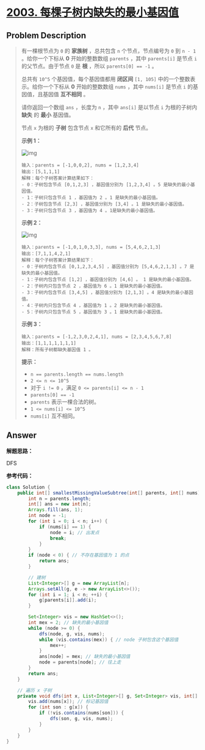 
# [2003. 每棵子树内缺失的最小基因值](https://leetcode.cn/problems/smallest-missing-genetic-value-in-each-subtree/)

## Problem Description

> 有一棵根节点为 `0` 的 **家族树** ，总共包含 `n` 个节点，节点编号为 `0` 到 `n - 1` 。给你一个下标从 **0** 开始的整数数组 `parents` ，其中 `parents[i]` 是节点 `i` 的父节点。由于节点 `0` 是 **根** ，所以 `parents[0] == -1` 。
>
> 总共有 `10^5` 个基因值，每个基因值都用 **闭区间** `[1, 105]` 中的一个整数表示。给你一个下标从 **0** 开始的整数数组 `nums` ，其中 `nums[i]` 是节点 `i` 的基因值，且基因值 **互不相同** 。
>
> 请你返回一个数组 `ans` ，长度为 `n` ，其中 `ans[i]` 是以节点 `i` 为根的子树内 **缺失** 的 **最小** 基因值。
>
> 节点 `x` 为根的 **子树** 包含节点 `x` 和它所有的 **后代** 节点。
>
>  
>
> **示例 1：**
>
> ![img](https://assets.leetcode.com/uploads/2021/08/23/case-1.png)
>
> ```
> 输入：parents = [-1,0,0,2], nums = [1,2,3,4]
> 输出：[5,1,1,1]
> 解释：每个子树答案计算结果如下：
> - 0：子树包含节点 [0,1,2,3] ，基因值分别为 [1,2,3,4] 。5 是缺失的最小基因值。
> - 1：子树只包含节点 1 ，基因值为 2 。1 是缺失的最小基因值。
> - 2：子树包含节点 [2,3] ，基因值分别为 [3,4] 。1 是缺失的最小基因值。
> - 3：子树只包含节点 3 ，基因值为 4 。1是缺失的最小基因值。
> ```
>
> **示例 2：**
>
> ![img](https://assets.leetcode.com/uploads/2021/08/23/case-2.png)
>
> ```
> 输入：parents = [-1,0,1,0,3,3], nums = [5,4,6,2,1,3]
> 输出：[7,1,1,4,2,1]
> 解释：每个子树答案计算结果如下：
> - 0：子树内包含节点 [0,1,2,3,4,5] ，基因值分别为 [5,4,6,2,1,3] 。7 是缺失的最小基因值。
> - 1：子树内包含节点 [1,2] ，基因值分别为 [4,6] 。 1 是缺失的最小基因值。
> - 2：子树内只包含节点 2 ，基因值为 6 。1 是缺失的最小基因值。
> - 3：子树内包含节点 [3,4,5] ，基因值分别为 [2,1,3] 。4 是缺失的最小基因值。
> - 4：子树内只包含节点 4 ，基因值为 1 。2 是缺失的最小基因值。
> - 5：子树内只包含节点 5 ，基因值为 3 。1 是缺失的最小基因值。
> ```
>
> **示例 3：**
>
> ```
> 输入：parents = [-1,2,3,0,2,4,1], nums = [2,3,4,5,6,7,8]
> 输出：[1,1,1,1,1,1,1]
> 解释：所有子树都缺失基因值 1 。
> ```
>
>  
>
> **提示：**
>
> - `n == parents.length == nums.length`
> - `2 <= n <= 10^5`
> - 对于 `i != 0` ，满足 `0 <= parents[i] <= n - 1`
> - `parents[0] == -1`
> - `parents` 表示一棵合法的树。
> - `1 <= nums[i] <= 10^5`
> - `nums[i]` 互不相同。


## Answer

**解题思路：** 

DFS

**参考代码：**

```java
class Solution {
    public int[] smallestMissingValueSubtree(int[] parents, int[] nums) {
        int n = parents.length;
        int[] ans = new int[n];
        Arrays.fill(ans, 1);
        int node = -1;
        for (int i = 0; i < n; i++) {
            if (nums[i] == 1) {
                node = i; // 出发点
                break;
            }
        }
        if (node < 0) { // 不存在基因值为 1 的点
            return ans;
        }

        // 建树
        List<Integer>[] g = new ArrayList[n];
        Arrays.setAll(g, e -> new ArrayList<>());
        for (int i = 1; i < n; ++i) {
            g[parents[i]].add(i);
        }

        Set<Integer> vis = new HashSet<>();
        int mex = 2; // 缺失的最小基因值
        while (node >= 0) {
            dfs(node, g, vis, nums);
            while (vis.contains(mex)) { // node 子树包含这个基因值
                mex++;
            }
            ans[node] = mex; // 缺失的最小基因值
            node = parents[node]; // 往上走
        }
        return ans;
    }

    // 遍历 x 子树
    private void dfs(int x, List<Integer>[] g, Set<Integer> vis, int[] nums) {
        vis.add(nums[x]); // 标记基因值
        for (int son : g[x]) {
            if (!vis.contains(nums[son])) {
                dfs(son, g, vis, nums);
            }
        }
    }
}
```


